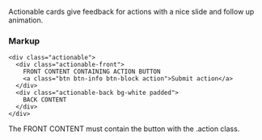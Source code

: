 Actionable cards give feedback for actions with a nice slide and follow up animation.

### Markup

    <div class="actionable">
      <div class="actionable-front">
        FRONT CONTENT CONTAINING ACTION BUTTON
        <a class="btn btn-info btn-block action">Submit action</a>
      </div>
      <div class="actionable-back bg-white padded">
        BACK CONTENT
      </div>
    </div>

The FRONT CONTENT must contain the button with the .action class.
